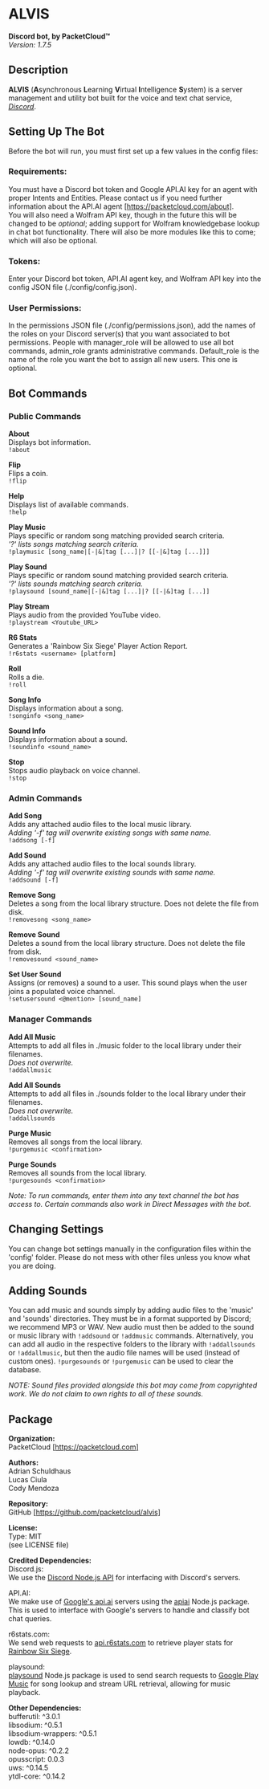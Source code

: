 # **ALVIS** 
**Discord bot, by PacketCloud™**  
*Version: 1.7.5*  
## Description
**ALVIS** (**A**synchronous **L**earning **V**irtual **I**ntelligence **S**ystem) is a server management and utility bot built for the voice and text chat service, *[Discord](https://discordapp.com)*.

## Setting Up The Bot
Before the bot will run, you must first set up a few values in the config files:
### Requirements:
You must have a Discord bot token and Google API.AI key for an agent with proper Intents and Entities.
Please contact us if you need further information about the API.AI agent [https://packetcloud.com/about].  
You will also need a Wolfram API key, though in the future this will be changed to be *optional*; adding support for Wolfram knowledgebase lookup in chat bot functionality. There will also be more modules like this to come; which will also be optional.

### Tokens:
Enter your Discord bot token, API.AI agent key, and Wolfram API key into the config JSON file (./config/config.json).

### User Permissions:
In the permissions JSON file (./config/permissions.json), add the names of the roles on your Discord server(s) that you want associated to bot permissions.
People with manager_role will be allowed to use all bot commands, admin_role grants administrative commands.
Default_role is the name of the role you want the bot to assign all new users. This one is optional.

## Bot Commands
### Public Commands
**About**  
Displays bot information.  
`!about`  

**Flip**  
Flips a coin.  
`!flip`  

**Help**  
Displays list of available commands.  
`!help`  

**Play Music**  
Plays specific or random song matching provided search criteria.  
*'?' lists songs matching search criteria.*  
`!playmusic [song_name|[-|&]tag [...]|? [[-|&]tag [...]]]`  

**Play Sound**  
Plays specific or random sound matching provided search criteria.  
*'?' lists sounds matching search criteria.*  
`!playsound [sound_name|[-|&]tag [...]|? [[-|&]tag [...]]`  

**Play Stream**  
Plays audio from the provided YouTube video.  
`!playstream <Youtube_URL>`  

**R6 Stats**  
Generates a 'Rainbow Six Siege' Player Action Report.  
`!r6stats <username> [platform]`  

**Roll**  
Rolls a die.  
`!roll`  

**Song Info**  
Displays information about a song.  
`!songinfo <song_name>`  

**Sound Info**  
Displays information about a sound.  
 `!soundinfo <sound_name>`  

**Stop**  
Stops audio playback on voice channel.  
 `!stop`  
  
### Admin Commands
**Add Song**  
Adds any attached audio files to the local music library.  
*Adding '-f' tag will overwrite existing songs with same name.*  
`!addsong [-f]`  

**Add Sound**  
Adds any attached audio files to the local sounds library.  
*Adding '-f' tag will overwrite existing sounds with same name.*  
`!addsound [-f]`  

**Remove Song**  
Deletes a song from the local library structure. Does not delete the file from disk.  
`!removesong <song_name>`  

**Remove Sound**  
Deletes a sound from the local library structure. Does not delete the file from disk.  
`!removesound <sound_name>`  

**Set User Sound**  
Assigns (or removes) a sound to a user. This sound plays when the user joins a populated voice channel.  
`!setusersound <@mention> [sound_name]`  
 
### Manager Commands
**Add All Music**  
Attempts to add all files in ./music folder to the local library under their filenames.  
*Does not overwrite.*  
`!addallmusic`  

**Add All Sounds**  
Attempts to add all files in ./sounds folder to the local library under their filenames.  
*Does not overwrite.*  
`!addallsounds`  

**Purge Music**  
Removes all songs from the local library.  
`!purgemusic <confirmation>`  

**Purge Sounds**  
Removes all sounds from the local library.  
`!purgesounds <confirmation>`  

*Note:
To run commands, enter them into any text channel the bot has access to. Certain commands also work in Direct Messages with the bot.*

## Changing Settings
You can change bot settings manually in the configuration files within the 'config' folder.
Please do not mess with other files unless you know what you are doing.

## Adding Sounds
You can add music and sounds simply by adding audio files to the 'music' and 'sounds' directories. They must be in a format supported by Discord; we recommend MP3 or WAV.
New audio must then be added to the sound or music library with `!addsound` or `!addmusic` commands.
Alternatively, you can add all audio in the respective folders to the library with `!addallsounds` or `!addallmusic`, but then the audio file names will be used (instead of custom ones).
`!purgesounds` or `!purgemusic` can be used to clear the database.
 
*NOTE:
Sound files provided alongside this bot may come from copyrighted work. We do not claim to own rights to all of these sounds.*

## Package
**Organization:**  
PacketCloud [https://packetcloud.com]  

**Authors:**  
Adrian Schuldhaus  
Lucas Ciula  
Cody Mendoza  

**Repository:**  
GitHub [https://github.com/packetcloud/alvis]  

**License:**  
Type: MIT  
(see LICENSE file)  

**Credited Dependencies:**  
Discord.js:  
  We use the [Discord Node.js API](https://discord.js.org) for interfacing with Discord's servers.  
  
API.AI:  
  We make use of [Google's api.ai](https://api.ai) servers using the [apiai](https://www.npmjs.com/package/apiai) Node.js package. This is used to interface with Google's servers to handle and classify bot chat queries.  

r6stats.com:  
  We send web requests to [api.r6stats.com](https://r6stats.com) to retrieve player stats for [Rainbow Six Siege](https://rainbow6.ubisoft.com).  

playsound:  
  [playsound](https://www.npmjs.com/package/playmusic) Node.js package is used to send search requests to [Google Play Music](https://play.google.com/music/listen) for song lookup and stream URL retrieval, allowing for music playback.  

**Other Dependencies:**  
bufferutil: ^3.0.1  
libsodium: ^0.5.1  
libsodium-wrappers: ^0.5.1  
lowdb: ^0.14.0  
node-opus: ^0.2.2  
opusscript: 0.0.3  
uws: ^0.14.5  
ytdl-core: ^0.14.2  

